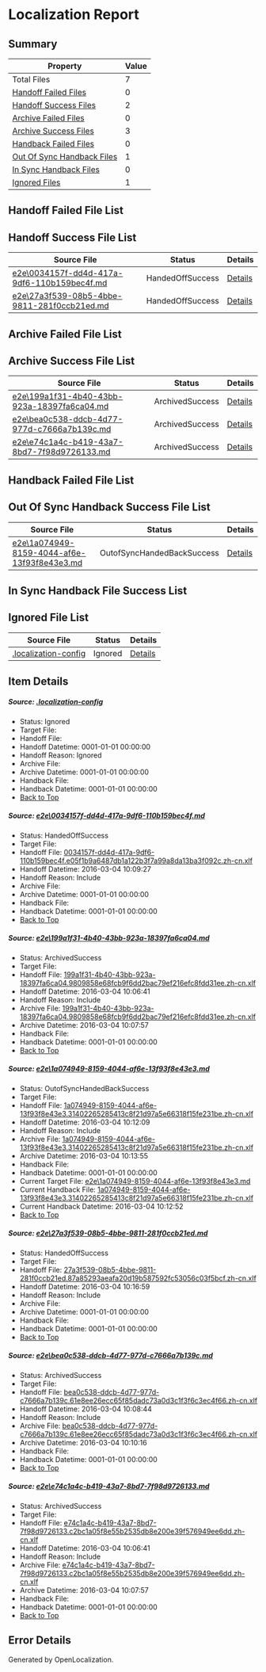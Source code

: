 # <a name='report-top'></a> Localization Report

## Summary
 Property | Value 
 -------- | ----- 
 Total Files | 7
[ Handoff Failed Files ](#handoff-failed-list)| 0
[ Handoff Success Files ](#handoff-success-list)| 2
[ Archive Failed Files ](#archive-failed-list)| 0
[ Archive Success Files ](#archive-success-list)| 3
[ Handback Failed Files ](#handback-failed-list)| 0
[ Out Of Sync Handback Files ](#outofsync-handback-success-list)| 1
[ In Sync Handback Files ](#insync-handback-success-list)| 0
[ Ignored Files ](#ignored-list)| 1

## <a name='handoff-failed-list'></a> Handoff Failed File List

## <a name='handoff-success-list'></a> Handoff Success File List
 Source File | Status | Details 
 ----------- | ------ | ------- 
 [e2e\0034157f-dd4d-417a-9df6-110b159bec4f.md](https://github.com/OpenLocalizationTest/oltest/blob/0a7d79782dc0e4eaac7da25566514f6648f5c4ee/e2e/0034157f-dd4d-417a-9df6-110b159bec4f.md) | HandedOffSuccess | [Details](#eb0e680bdc0e2ed7758f1374ab9a523972fc8cdb1)
 [e2e\27a3f539-08b5-4bbe-9811-281f0ccb21ed.md](https://github.com/OpenLocalizationTest/oltest/blob/e074782d51fb0daf54aa3a76ef3dd7a65de6b9c2/e2e/27a3f539-08b5-4bbe-9811-281f0ccb21ed.md) | HandedOffSuccess | [Details](#d2a05254b7110bff1d6e2131f1a9504e704359f54)

## <a name='archive-failed-list'></a> Archive Failed File List

## <a name='archive-success-list'></a> Archive Success File List
 Source File | Status | Details 
 ----------- | ------ | ------- 
 [e2e\199a1f31-4b40-43bb-923a-18397fa6ca04.md](https://github.com/OpenLocalizationTest/oltest/blob/cb5143149f701958c0c10bafc27c1c4e8285a71e/e2e/199a1f31-4b40-43bb-923a-18397fa6ca04.md) | ArchivedSuccess | [Details](#0c8a5ad23f51f39404c2a4bd12df247404dfc0112)
 [e2e\bea0c538-ddcb-4d77-977d-c7666a7b139c.md](https://github.com/OpenLocalizationTest/oltest/blob/f808b105251aa7a0a36d71b489338eb774aeb18f/e2e/bea0c538-ddcb-4d77-977d-c7666a7b139c.md) | ArchivedSuccess | [Details](#2d65eb86e590a1556d699fbcf8023d9fc9d8b40e5)
 [e2e\e74c1a4c-b419-43a7-8bd7-7f98d9726133.md](https://github.com/OpenLocalizationTest/oltest/blob/cb5143149f701958c0c10bafc27c1c4e8285a71e/e2e/e74c1a4c-b419-43a7-8bd7-7f98d9726133.md) | ArchivedSuccess | [Details](#b14a2f374f8f2744230de7fc91ce5edf98ce60056)

## <a name='handback-failed-list'></a> Handback Failed File List

## <a name='outofsync-handback-success-list'></a> Out Of Sync Handback Success File List
 Source File | Status | Details 
 ----------- | ------ | ------- 
 [e2e\1a074949-8159-4044-af6e-13f93f8e43e3.md](https://github.com/OpenLocalizationTest/oltest/blob/369213bbcf21725cdf2be78fee7674dca2193c34/e2e/1a074949-8159-4044-af6e-13f93f8e43e3.md) | OutofSyncHandedBackSuccess | [Details](#a4a59ada1c24896ae8eba19d241c53b403ed1cfd3)

## <a name='insync-handback-success-list'></a> In Sync Handback File Success List

## <a name='ignored-list'></a> Ignored File List
 Source File | Status | Details 
 ----------- | ------ | ------- 
 [.localization-config](https://github.com/OpenLocalizationTest/oltest/blob/e074782d51fb0daf54aa3a76ef3dd7a65de6b9c2/.localization-config) | Ignored | [Details](#66aca4b1c2f43b14ec41e0e427345df94af1d5e10)

## Item Details
##### <a name='66aca4b1c2f43b14ec41e0e427345df94af1d5e10'></a> Source: [.localization-config](https://github.com/OpenLocalizationTest/oltest/blob/e074782d51fb0daf54aa3a76ef3dd7a65de6b9c2/.localization-config)
* Status: Ignored
* Target File: 
* Handoff File: 
* Handoff Datetime: 0001-01-01 00:00:00
* Handoff Reason: Ignored
* Archive File: 
* Archive Datetime: 0001-01-01 00:00:00
* Handback File: 
* Handback Datetime: 0001-01-01 00:00:00
* [Back to Top](#report-top)

##### <a name='eb0e680bdc0e2ed7758f1374ab9a523972fc8cdb1'></a> Source: [e2e\0034157f-dd4d-417a-9df6-110b159bec4f.md](https://github.com/OpenLocalizationTest/oltest/blob/0a7d79782dc0e4eaac7da25566514f6648f5c4ee/e2e/0034157f-dd4d-417a-9df6-110b159bec4f.md)
* Status: HandedOffSuccess
* Target File: 
* Handoff File: [0034157f-dd4d-417a-9df6-110b159bec4f.e05f1b9a6487db1a122b3f7a99a8da13ba3f092c.zh-cn.xlf](https://github.com/OpenLocalizationTestOrg/olhandoff/blob/fc3af3f65a0b196686e6acf4aad3b13f17bfbfa7/ol-handoff/OpenLocalizationTestOrg/oltest.zh-cn/qimu/ht/0034157f-dd4d-417a-9df6-110b159bec4f.e05f1b9a6487db1a122b3f7a99a8da13ba3f092c.zh-cn.xlf)
* Handoff Datetime: 2016-03-04 10:09:27
* Handoff Reason: Include
* Archive File: 
* Archive Datetime: 0001-01-01 00:00:00
* Handback File: 
* Handback Datetime: 0001-01-01 00:00:00
* [Back to Top](#report-top)

##### <a name='0c8a5ad23f51f39404c2a4bd12df247404dfc0112'></a> Source: [e2e\199a1f31-4b40-43bb-923a-18397fa6ca04.md](https://github.com/OpenLocalizationTest/oltest/blob/cb5143149f701958c0c10bafc27c1c4e8285a71e/e2e/199a1f31-4b40-43bb-923a-18397fa6ca04.md)
* Status: ArchivedSuccess
* Target File: 
* Handoff File: [199a1f31-4b40-43bb-923a-18397fa6ca04.9809858e68fcb9f6dd2bac79ef216efc8fdd31ee.zh-cn.xlf](https://github.com/OpenLocalizationTestOrg/olhandoff/blob/099d1bb2d354adf14802c5fb265e340f67b4bd7e/ol-handoff/OpenLocalizationTestOrg/oltest.zh-cn/qimu/ht/199a1f31-4b40-43bb-923a-18397fa6ca04.9809858e68fcb9f6dd2bac79ef216efc8fdd31ee.zh-cn.xlf)
* Handoff Datetime: 2016-03-04 10:06:41
* Handoff Reason: Include
* Archive File: [199a1f31-4b40-43bb-923a-18397fa6ca04.9809858e68fcb9f6dd2bac79ef216efc8fdd31ee.zh-cn.xlf](https://github.com/OpenLocalizationTestOrg/olhandoff/blob/f10720d6669eacbdc646235e4661cb62329c987b/ol-handoff/OpenLocalizationTestOrg/oltest.zh-cn/qimu/ht/archive/199a1f31-4b40-43bb-923a-18397fa6ca04.9809858e68fcb9f6dd2bac79ef216efc8fdd31ee.zh-cn.xlf)
* Archive Datetime: 2016-03-04 10:07:57
* Handback File: 
* Handback Datetime: 0001-01-01 00:00:00
* [Back to Top](#report-top)

##### <a name='a4a59ada1c24896ae8eba19d241c53b403ed1cfd3'></a> Source: [e2e\1a074949-8159-4044-af6e-13f93f8e43e3.md](https://github.com/OpenLocalizationTest/oltest/blob/369213bbcf21725cdf2be78fee7674dca2193c34/e2e/1a074949-8159-4044-af6e-13f93f8e43e3.md)
* Status: OutofSyncHandedBackSuccess
* Target File: 
* Handoff File: [1a074949-8159-4044-af6e-13f93f8e43e3.31402265285413c8f21d97a5e66318f15fe231be.zh-cn.xlf](https://github.com/OpenLocalizationTestOrg/olhandoff/blob/9e8c1e35b1dbe525312190456d709acde1ad316c/ol-handoff/OpenLocalizationTestOrg/oltest.zh-cn/qimu/ht/1a074949-8159-4044-af6e-13f93f8e43e3.31402265285413c8f21d97a5e66318f15fe231be.zh-cn.xlf)
* Handoff Datetime: 2016-03-04 10:12:09
* Handoff Reason: Include
* Archive File: [1a074949-8159-4044-af6e-13f93f8e43e3.31402265285413c8f21d97a5e66318f15fe231be.zh-cn.xlf](https://github.com/OpenLocalizationTestOrg/olhandoff/blob/ae7300263bb91c161845f8946cc98aab080d7da1/ol-handoff/OpenLocalizationTestOrg/oltest.zh-cn/qimu/ht/archive/1a074949-8159-4044-af6e-13f93f8e43e3.31402265285413c8f21d97a5e66318f15fe231be.zh-cn.xlf)
* Archive Datetime: 2016-03-04 10:13:55
* Handback File: 
* Handback Datetime: 0001-01-01 00:00:00
* Current Target File: [e2e\1a074949-8159-4044-af6e-13f93f8e43e3.md](https://github.com/OpenLocalizationTestOrg/oltest.zh-cn/blob/3f7a838470b870e0b9033b02e7272599f7807bd6/e2e/1a074949-8159-4044-af6e-13f93f8e43e3.md)
* Current Handback File: [1a074949-8159-4044-af6e-13f93f8e43e3.31402265285413c8f21d97a5e66318f15fe231be.zh-cn.xlf](https://github.com/OpenLocalizationTestOrg/olhandback/blob/66b64a8b7952ca79a6706b3396245683e74c3395/ol-handback/OpenLocalizationTestOrg/oltest.zh-cn/qimu/ht/1a074949-8159-4044-af6e-13f93f8e43e3.31402265285413c8f21d97a5e66318f15fe231be.zh-cn.xlf)
* Current Handback Datetime: 2016-03-04 10:12:52
* [Back to Top](#report-top)

##### <a name='d2a05254b7110bff1d6e2131f1a9504e704359f54'></a> Source: [e2e\27a3f539-08b5-4bbe-9811-281f0ccb21ed.md](https://github.com/OpenLocalizationTest/oltest/blob/e074782d51fb0daf54aa3a76ef3dd7a65de6b9c2/e2e/27a3f539-08b5-4bbe-9811-281f0ccb21ed.md)
* Status: HandedOffSuccess
* Target File: 
* Handoff File: [27a3f539-08b5-4bbe-9811-281f0ccb21ed.87a85293aeafa20d19b587592fc53056c03f5bcf.zh-cn.xlf](https://github.com/OpenLocalizationTestOrg/olhandoff/blob/b8f4befe585da0b687b4245c50d0728655fd3c88/ol-handoff/OpenLocalizationTestOrg/oltest.zh-cn/qimu/ht/27a3f539-08b5-4bbe-9811-281f0ccb21ed.87a85293aeafa20d19b587592fc53056c03f5bcf.zh-cn.xlf)
* Handoff Datetime: 2016-03-04 10:16:59
* Handoff Reason: Include
* Archive File: 
* Archive Datetime: 0001-01-01 00:00:00
* Handback File: 
* Handback Datetime: 0001-01-01 00:00:00
* [Back to Top](#report-top)

##### <a name='2d65eb86e590a1556d699fbcf8023d9fc9d8b40e5'></a> Source: [e2e\bea0c538-ddcb-4d77-977d-c7666a7b139c.md](https://github.com/OpenLocalizationTest/oltest/blob/f808b105251aa7a0a36d71b489338eb774aeb18f/e2e/bea0c538-ddcb-4d77-977d-c7666a7b139c.md)
* Status: ArchivedSuccess
* Target File: 
* Handoff File: [bea0c538-ddcb-4d77-977d-c7666a7b139c.61e8ee26ecc65f85dadc73a0d3c1f3f6c3ec4f66.zh-cn.xlf](https://github.com/OpenLocalizationTestOrg/olhandoff/blob/e02a45df03dd737622128db4589d4834403e911d/ol-handoff/OpenLocalizationTestOrg/oltest.zh-cn/qimu/ht/bea0c538-ddcb-4d77-977d-c7666a7b139c.61e8ee26ecc65f85dadc73a0d3c1f3f6c3ec4f66.zh-cn.xlf)
* Handoff Datetime: 2016-03-04 10:08:44
* Handoff Reason: Include
* Archive File: [bea0c538-ddcb-4d77-977d-c7666a7b139c.61e8ee26ecc65f85dadc73a0d3c1f3f6c3ec4f66.zh-cn.xlf](https://github.com/OpenLocalizationTestOrg/olhandoff/blob/150698df30afb18bab0ef3730856910cd61b73e1/ol-handoff/OpenLocalizationTestOrg/oltest.zh-cn/qimu/ht/archive/bea0c538-ddcb-4d77-977d-c7666a7b139c.61e8ee26ecc65f85dadc73a0d3c1f3f6c3ec4f66.zh-cn.xlf)
* Archive Datetime: 2016-03-04 10:10:16
* Handback File: 
* Handback Datetime: 0001-01-01 00:00:00
* [Back to Top](#report-top)

##### <a name='b14a2f374f8f2744230de7fc91ce5edf98ce60056'></a> Source: [e2e\e74c1a4c-b419-43a7-8bd7-7f98d9726133.md](https://github.com/OpenLocalizationTest/oltest/blob/cb5143149f701958c0c10bafc27c1c4e8285a71e/e2e/e74c1a4c-b419-43a7-8bd7-7f98d9726133.md)
* Status: ArchivedSuccess
* Target File: 
* Handoff File: [e74c1a4c-b419-43a7-8bd7-7f98d9726133.c2bc1a05f8e55b2535db8e200e39f576949ee6dd.zh-cn.xlf](https://github.com/OpenLocalizationTestOrg/olhandoff/blob/099d1bb2d354adf14802c5fb265e340f67b4bd7e/ol-handoff/OpenLocalizationTestOrg/oltest.zh-cn/qimu/ht/e74c1a4c-b419-43a7-8bd7-7f98d9726133.c2bc1a05f8e55b2535db8e200e39f576949ee6dd.zh-cn.xlf)
* Handoff Datetime: 2016-03-04 10:06:41
* Handoff Reason: Include
* Archive File: [e74c1a4c-b419-43a7-8bd7-7f98d9726133.c2bc1a05f8e55b2535db8e200e39f576949ee6dd.zh-cn.xlf](https://github.com/OpenLocalizationTestOrg/olhandoff/blob/f10720d6669eacbdc646235e4661cb62329c987b/ol-handoff/OpenLocalizationTestOrg/oltest.zh-cn/qimu/ht/archive/e74c1a4c-b419-43a7-8bd7-7f98d9726133.c2bc1a05f8e55b2535db8e200e39f576949ee6dd.zh-cn.xlf)
* Archive Datetime: 2016-03-04 10:07:57
* Handback File: 
* Handback Datetime: 0001-01-01 00:00:00
* [Back to Top](#report-top)


## Error Details

Generated by OpenLocalization.
